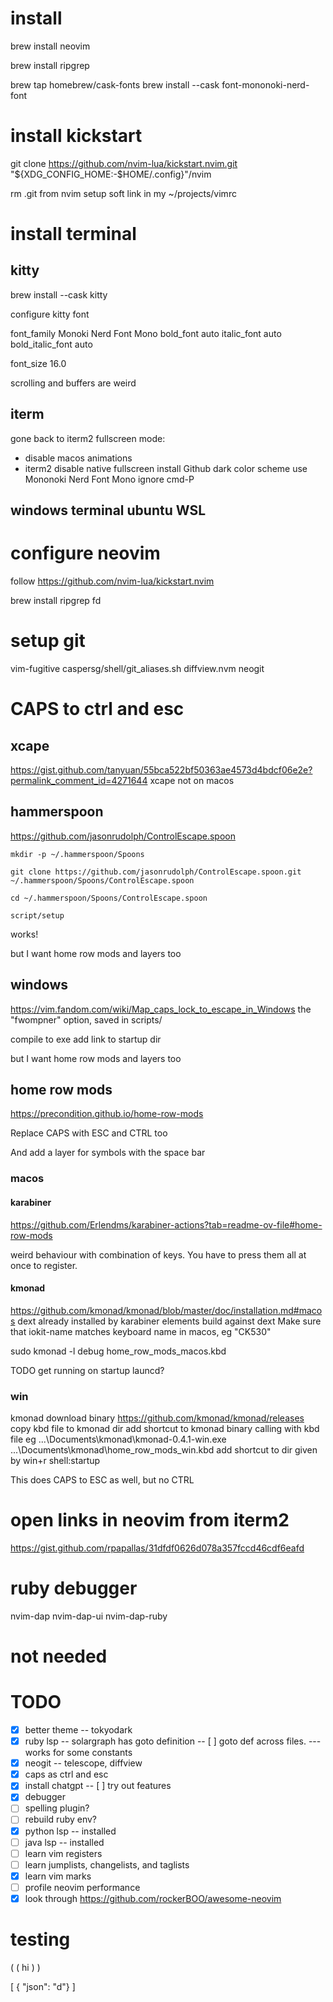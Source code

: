 # install

brew install neovim

brew install ripgrep

<!-- from https://gist.github.com/davidteren/898f2dcccd42d9f8680ec69a3a5d350e -->

brew tap homebrew/cask-fonts
brew install --cask font-mononoki-nerd-font

# install kickstart

git clone https://github.com/nvim-lua/kickstart.nvim.git "${XDG_CONFIG_HOME:-$HOME/.config}"/nvim

rm .git from nvim
setup soft link in my ~/projects/vimrc

# install terminal

## kitty

brew install --cask kitty

configure kitty font

font_family Monoki Nerd Font Mono
bold_font auto
italic_font auto
bold_italic_font auto

font_size 16.0

scrolling and buffers are weird

## iterm

gone back to iterm2
fullscreen mode:

- disable macos animations
- iterm2 disable native fullscreen
  install Github dark color scheme
  use Mononoki Nerd Font Mono
  ignore cmd-P

## windows terminal ubuntu WSL

# configure neovim

follow https://github.com/nvim-lua/kickstart.nvim

brew install ripgrep fd

# setup git

vim-fugitive
caspersg/shell/git_aliases.sh
diffview.nvm
neogit

# CAPS to ctrl and esc

## xcape

https://gist.github.com/tanyuan/55bca522bf50363ae4573d4bdcf06e2e?permalink_comment_id=4271644
xcape not on macos

## hammerspoon

https://github.com/jasonrudolph/ControlEscape.spoon

```
mkdir -p ~/.hammerspoon/Spoons

git clone https://github.com/jasonrudolph/ControlEscape.spoon.git ~/.hammerspoon/Spoons/ControlEscape.spoon

cd ~/.hammerspoon/Spoons/ControlEscape.spoon

script/setup
```

works!

but I want home row mods and layers too

## windows

https://vim.fandom.com/wiki/Map_caps_lock_to_escape_in_Windows
the "fwompner" option, saved in scripts/

compile to exe
add link to startup dir

but I want home row mods and layers too

## home row mods

https://precondition.github.io/home-row-mods

Replace CAPS with ESC and CTRL too

And add a layer for symbols with the space bar

### macos

#### karabiner

https://github.com/Erlendms/karabiner-actions?tab=readme-ov-file#home-row-mods

weird behaviour with combination of keys. You have to press them all at once to register.

#### kmonad

https://github.com/kmonad/kmonad/blob/master/doc/installation.md#macos
dext already installed by karabiner elements
build against dext
Make sure that iokit-name matches keyboard name in macos, eg "CK530"

sudo kmonad -l debug home_row_mods_macos.kbd

TODO get running on startup
launcd?

### win

kmonad
download binary
https://github.com/kmonad/kmonad/releases
copy kbd file to kmonad dir
add shortcut to kmonad binary calling with kbd file
eg ...\Documents\kmonad\kmonad-0.4.1-win.exe ...\Documents\kmonad\home_row_mods_win.kbd
add shortcut to dir given by win+r shell:startup

This does CAPS to ESC as well, but no CTRL

# open links in neovim from iterm2

https://gist.github.com/rpapallas/31dfdf0626d078a357fccd46cdf6eafd

# ruby debugger

nvim-dap
nvim-dap-ui
nvim-dap-ruby

# not needed

<!-- bundle add readapt --group "development, test" -->
<!-- gem install readapt -->

# TODO

- [x] better theme
      -- tokyodark
- [x] ruby lsp
      -- solargraph has goto definition
      -- [ ] goto def across files.
      --- works for some constants
- [x] neogit
      -- telescope, diffview
- [x] caps as ctrl and esc
- [x] install chatgpt
      -- [ ] try out features
- [x] debugger
- [ ] spelling plugin?
- [ ] rebuild ruby env?
- [x] python lsp
      -- installed
- [ ] java lsp
      -- installed
- [ ] learn vim registers
- [ ] learn jumplists, changelists, and taglists
- [x] learn vim marks
- [ ] profile neovim performance
- [x] look through https://github.com/rockerBOO/awesome-neovim

# testing

( ( hi ) )

[ { "json": "d"} ]
